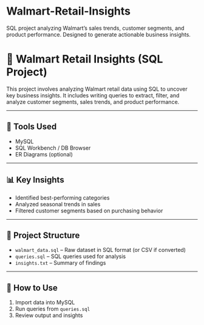 # Walmart-Retail-Insights
SQL project analyzing Walmart’s sales trends, customer segments, and product performance. Designed to generate actionable business insights.

# 🛒 Walmart Retail Insights (SQL Project)

This project involves analyzing Walmart retail data using SQL to uncover key business insights. It includes writing queries to extract, filter, and analyze customer segments, sales trends, and product performance.

---

## 🔧 Tools Used
- MySQL
- SQL Workbench / DB Browser
- ER Diagrams (optional)

---

## 📊 Key Insights
- Identified best-performing categories
- Analyzed seasonal trends in sales
- Filtered customer segments based on purchasing behavior

---

## 📂 Project Structure
- `walmart_data.sql` – Raw dataset in SQL format (or CSV if converted)
- `queries.sql` – SQL queries used for analysis
- `insights.txt` – Summary of findings

---

## 🚀 How to Use
1. Import data into MySQL
2. Run queries from `queries.sql`
3. Review output and insights

